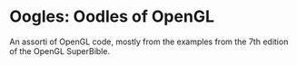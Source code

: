 # Oogles: Oodles of OpenGL

An assorti of OpenGL code, mostly from the examples from the 7th edition of the OpenGL SuperBible.

